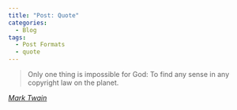 ```yaml
---
title: "Post: Quote"
categories:
  - Blog
tags:
  - Post Formats
  - quote
---
```


> Only one thing is impossible for God: To find any sense in any copyright law on the planet.
  
<cite><a href="http://www.brainyquote.com/quotes/quotes/m/marktwain163473.html">Mark Twain</a></cite>